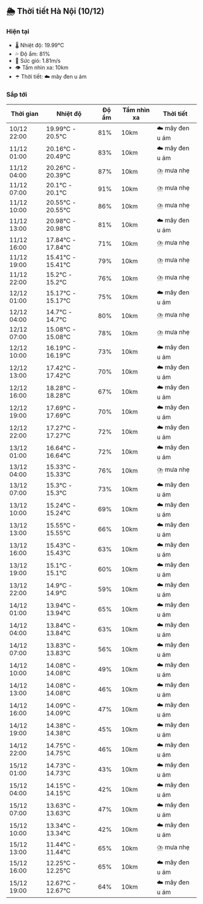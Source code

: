 ## 🌦️ Thời tiết Hà Nội (10/12)

### Hiện tại

- 🌡️ Nhiệt độ: 19.99℃
- 💦 Độ ẩm: 81%
- 💨 Sức gió: 1.81m/s
- 👁️ Tầm nhìn xa: 10km
- ☂️ Thời tiết: ☁️ mây đen u ám

### Sắp tới

| Thời gian | Nhiệt độ | Độ ẩm | Tầm nhìn xa | Thời tiết |
| --- | --- | --- | --- | --- |
| 10/12 22:00 | 19.99℃ - 20.5℃ | 81% | 10km | ☁️ mây đen u ám |
| 11/12 01:00 | 20.16℃ - 20.49℃ | 83% | 10km | ☁️ mây đen u ám |
| 11/12 04:00 | 20.26℃ - 20.39℃ | 87% | 10km | ⛈️ mưa nhẹ |
| 11/12 07:00 | 20.1℃ - 20.1℃ | 91% | 10km | ⛈️ mưa nhẹ |
| 11/12 10:00 | 20.55℃ - 20.55℃ | 86% | 10km | ⛈️ mưa nhẹ |
| 11/12 13:00 | 20.98℃ - 20.98℃ | 81% | 10km | ☁️ mây đen u ám |
| 11/12 16:00 | 17.84℃ - 17.84℃ | 71% | 10km | ⛈️ mưa nhẹ |
| 11/12 19:00 | 15.41℃ - 15.41℃ | 79% | 10km | ⛈️ mưa nhẹ |
| 11/12 22:00 | 15.2℃ - 15.2℃ | 76% | 10km | ⛈️ mưa nhẹ |
| 12/12 01:00 | 15.17℃ - 15.17℃ | 75% | 10km | ☁️ mây đen u ám |
| 12/12 04:00 | 14.7℃ - 14.7℃ | 80% | 10km | ⛈️ mưa nhẹ |
| 12/12 07:00 | 15.08℃ - 15.08℃ | 78% | 10km | ⛈️ mưa nhẹ |
| 12/12 10:00 | 16.19℃ - 16.19℃ | 73% | 10km | ☁️ mây đen u ám |
| 12/12 13:00 | 17.42℃ - 17.42℃ | 70% | 10km | ☁️ mây đen u ám |
| 12/12 16:00 | 18.28℃ - 18.28℃ | 67% | 10km | ☁️ mây đen u ám |
| 12/12 19:00 | 17.69℃ - 17.69℃ | 70% | 10km | ☁️ mây đen u ám |
| 12/12 22:00 | 17.27℃ - 17.27℃ | 72% | 10km | ☁️ mây đen u ám |
| 13/12 01:00 | 16.64℃ - 16.64℃ | 72% | 10km | ☁️ mây đen u ám |
| 13/12 04:00 | 15.33℃ - 15.33℃ | 76% | 10km | ⛈️ mưa nhẹ |
| 13/12 07:00 | 15.3℃ - 15.3℃ | 73% | 10km | ☁️ mây đen u ám |
| 13/12 10:00 | 15.24℃ - 15.24℃ | 69% | 10km | ☁️ mây đen u ám |
| 13/12 13:00 | 15.55℃ - 15.55℃ | 66% | 10km | ☁️ mây đen u ám |
| 13/12 16:00 | 15.43℃ - 15.43℃ | 63% | 10km | ☁️ mây đen u ám |
| 13/12 19:00 | 15.1℃ - 15.1℃ | 60% | 10km | ☁️ mây đen u ám |
| 13/12 22:00 | 14.9℃ - 14.9℃ | 59% | 10km | ☁️ mây đen u ám |
| 14/12 01:00 | 13.94℃ - 13.94℃ | 65% | 10km | ☁️ mây đen u ám |
| 14/12 04:00 | 13.84℃ - 13.84℃ | 63% | 10km | ☁️ mây đen u ám |
| 14/12 07:00 | 13.83℃ - 13.83℃ | 56% | 10km | ☁️ mây đen u ám |
| 14/12 10:00 | 14.08℃ - 14.08℃ | 49% | 10km | ☁️ mây đen u ám |
| 14/12 13:00 | 14.08℃ - 14.08℃ | 46% | 10km | ☁️ mây đen u ám |
| 14/12 16:00 | 14.09℃ - 14.09℃ | 47% | 10km | ☁️ mây đen u ám |
| 14/12 19:00 | 14.38℃ - 14.38℃ | 45% | 10km | ☁️ mây đen u ám |
| 14/12 22:00 | 14.75℃ - 14.75℃ | 46% | 10km | ☁️ mây đen u ám |
| 15/12 01:00 | 14.73℃ - 14.73℃ | 43% | 10km | ☁️ mây đen u ám |
| 15/12 04:00 | 14.15℃ - 14.15℃ | 42% | 10km | ☁️ mây đen u ám |
| 15/12 07:00 | 13.63℃ - 13.63℃ | 47% | 10km | ☁️ mây đen u ám |
| 15/12 10:00 | 13.34℃ - 13.34℃ | 42% | 10km | ☁️ mây đen u ám |
| 15/12 13:00 | 11.44℃ - 11.44℃ | 65% | 10km | ⛈️ mưa nhẹ |
| 15/12 16:00 | 12.25℃ - 12.25℃ | 65% | 10km | ☁️ mây đen u ám |
| 15/12 19:00 | 12.67℃ - 12.67℃ | 64% | 10km | ☁️ mây đen u ám |

